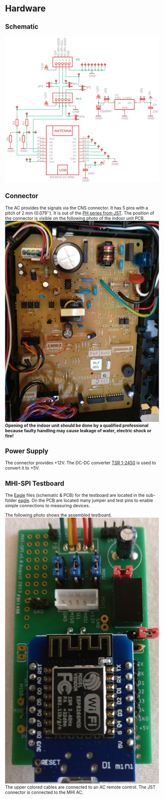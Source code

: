 # Hardware

## Schematic
![schematic](/images/MHI-SPI_Schematic.png)

## Connector
The AC provides the signals via the CNS connector. It has 5 pins with a pitch of 2 mm (0.079''). It is out of the [PH series from JST](http://www.jst-mfg.com/product/detail_e.php?series=199). The position of the connector is visible on the following photo of the indoor unit PCB.
![Indoor PCB](/images/SRK-PCB.jpg)
**Opening of the indoor unit should be done by a qualified professional because faulty handling may cause leakage of water, electric shock or fire!**

## Power Supply
The connector provides +12V. The DC-DC converter [TSR 1-2450](https://www.tracopower.com/products/browse-by-category/find/tsr-1/3/) is used to convert it to +5V.

## MHI-SPI Testboard
The [Eagle](https://www.autodesk.com/products/eagle/overview) files (schematic & PCB) for the testboard are located in the sub-folder [eagle](/eagle). On the PCB are located many jumper and test pins to enable simple connections to measuring devices.

The following photo shows the assembled testboard.
![Testboard](/images/testboard.jpg)
The upper colored cables are connected to an AC remote control. The JST connector is connected to the MHI AC.

